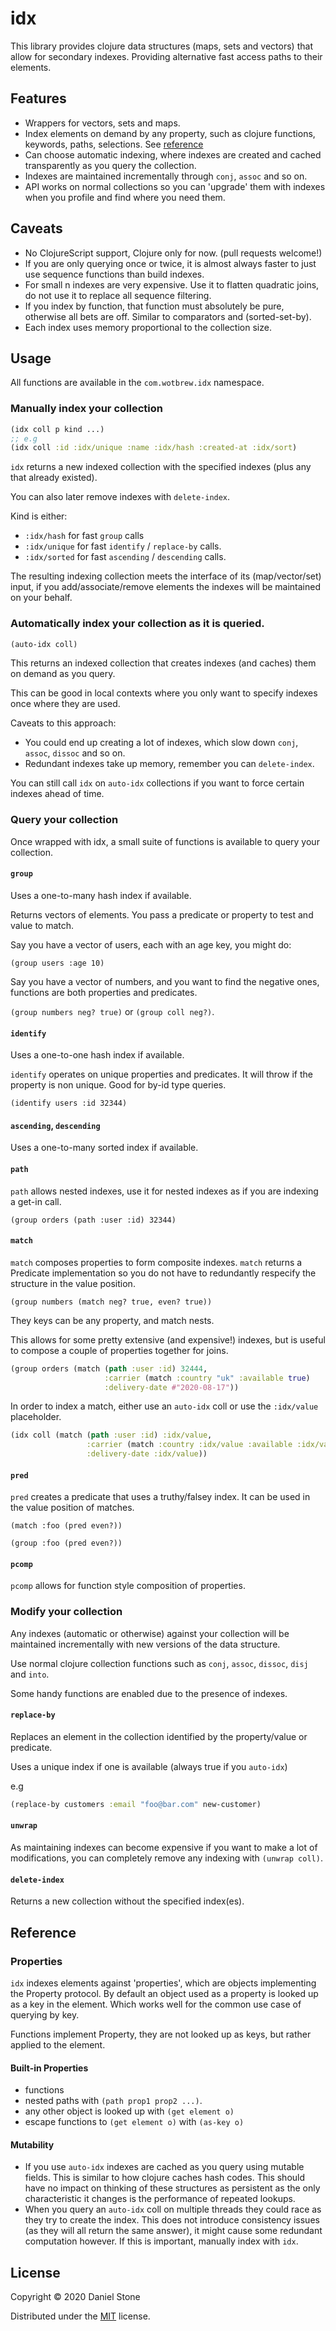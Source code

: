 # idx

This library provides clojure data structures (maps, sets and vectors) that allow for secondary indexes. Providing 
alternative fast access paths to their elements.

## Features

- Wrappers for vectors, sets and maps.
- Index elements on demand by any property, such as clojure functions, keywords, paths, selections. See [reference](#properties)
- Can choose automatic indexing, where indexes are created and cached transparently as you query the collection.
- Indexes are maintained incrementally through `conj`, `assoc` and so on.
- API works on normal collections so you can 'upgrade' them with indexes when you profile and find where you need them.

## Caveats

- No ClojureScript support, Clojure only for now. (pull requests welcome!)
- If you are only querying once or twice, it is almost always faster to just use sequence functions than build indexes.
- For small n indexes are very expensive. Use it to flatten quadratic joins, do not use it to replace all sequence filtering.
- If you index by function, that function must absolutely be pure, otherwise all bets are off. Similar to comparators and (sorted-set-by).
- Each index uses memory proportional to the collection size. 

## Usage

All functions are available in the `com.wotbrew.idx` namespace.

### Manually index your collection

```clojure
(idx coll p kind ...)
;; e.g 
(idx coll :id :idx/unique :name :idx/hash :created-at :idx/sort)
```

`idx` returns a new indexed collection with the specified indexes (plus any that already existed).

You can also later remove indexes with `delete-index`.

Kind is either:

- `:idx/hash` for fast `group` calls
- `:idx/unique` for fast `identify` / `replace-by` calls.
- `:idx/sorted` for fast `ascending` / `descending` calls.

The resulting indexing collection meets the interface of its (map/vector/set) input, if you add/associate/remove elements
the indexes will be maintained on your behalf.

### Automatically index your collection as it is queried.

```clojure 
(auto-idx coll)
```

This returns an indexed collection that creates indexes (and caches) them on demand as you query.

This can be good in local contexts where you only want to specify indexes once where they are used.

Caveats to this approach:

- You could end up creating a lot of indexes, which slow down `conj`, `assoc`, `dissoc` and so on.
- Redundant indexes take up memory, remember you can `delete-index`.

You can still call `idx` on `auto-idx` collections if you want to force certain indexes ahead of time.

### Query your collection 

Once wrapped with idx, a small suite of functions is available to query your collection.

#### `group`

Uses a one-to-many hash index if available.

Returns vectors of elements. You pass a predicate or property to test and value to match.

Say you have a vector of users, each with an age key, you might do:

`(group users :age 10)` 

Say you have a vector of numbers, and you want to find the negative ones, functions are both properties and predicates.

`(group numbers neg? true)` or `(group coll neg?)`.

#### `identify`

Uses a one-to-one hash index if available.

`identify` operates on unique properties and predicates. It will throw 
if the property is non unique. Good for by-id type queries.

`(identify users :id 32344)`

#### `ascending`, `descending`

Uses a one-to-many sorted index if available.

#### `path`

`path` allows nested indexes, use it for nested indexes as if you
are indexing a get-in call.

`(group orders (path :user :id) 32344)`

#### `match`

`match` composes properties to form composite indexes. `match` returns a Predicate implementation so
you do not have to redundantly respecify the structure in the value position.

`(group numbers (match neg? true, even? true))`

They keys can be any property, and match nests.

This allows for some pretty extensive (and expensive!) indexes, but is useful to compose 
a couple of properties together for joins.

```clojure
(group orders (match (path :user :id) 32444,
                     :carrier (match :country "uk" :available true)
                     :delivery-date #"2020-08-17"))
```

In order to index a match, either use an `auto-idx` coll or use the `:idx/value` placeholder.

```clojure
(idx coll (match (path :user :id) :idx/value,
                 :carrier (match :country :idx/value :available :idx/value)
                 :delivery-date :idx/value))
```

#### `pred`

`pred` creates a predicate that uses a truthy/falsey index. It can be used in the value position of matches.

`(match :foo (pred even?))`

`(group :foo (pred even?))`

#### `pcomp`

`pcomp` allows for function style composition of properties.

### Modify your collection

Any indexes (automatic or otherwise) against your collection will be maintained incrementally with new versions of the data structure.

Use normal clojure collection functions such as `conj`, `assoc`, `dissoc`, `disj` and `into`. 

Some handy functions are enabled due to the presence of indexes.

#### `replace-by`

Replaces an element in the collection identified by the property/value or predicate.

Uses a unique index if one is available (always true if you `auto-idx`)

e.g 

```clojure 
(replace-by customers :email "foo@bar.com" new-customer)
```

#### `unwrap`

As maintaining indexes can become expensive if you want to make a lot of modifications, you can completely remove any indexing
with `(unwrap coll)`.

#### `delete-index`

Returns a new collection without the specified index(es).

## Reference

### Properties 

`idx` indexes elements against 'properties', which are objects implementing the Property protocol. By default
an object used as a property is looked up as a key in the element. Which works well for the common use case of querying by key.

Functions implement Property, they are not looked up as keys, but rather applied to the element. 

#### Built-in Properties

- functions
- nested paths with `(path prop1 prop2 ...)`.
- any other object is looked up with `(get element o)`
- escape functions to `(get element o)` with `(as-key o)`

#### Mutability 

- If you use `auto-idx` indexes are cached as you query using mutable fields. This is similar to how 
  clojure caches hash codes. This should have no impact on thinking of these structures as persistent as the only 
  characteristic it changes is the performance of repeated lookups. 
- When you query an `auto-idx` coll on multiple threads they could race as they try to create the index. This does not introduce
  consistency issues (as they will all return the same answer), it might cause some redundant computation however. If this is important, manually index with
  `idx`.
 

## License

Copyright © 2020 Daniel Stone

Distributed under the [MIT](https://opensource.org/licenses/MIT) license.